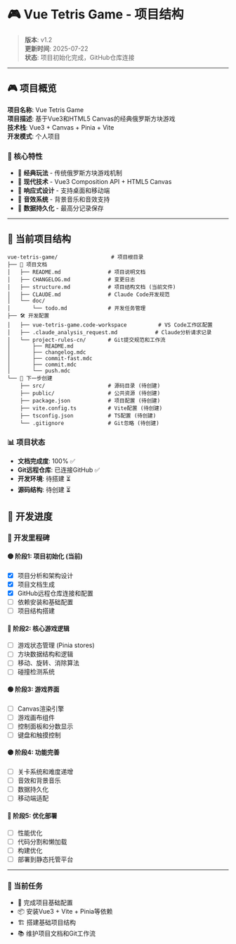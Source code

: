 # 🎮 Vue Tetris Game - 项目结构

> **版本**: v1.2  
> **更新时间**: 2025-07-22  
> **状态**: 项目初始化完成，GitHub仓库连接

---

## 🎮 项目概览

**项目名称**: Vue Tetris Game  
**项目描述**: 基于Vue3和HTML5 Canvas的经典俄罗斯方块游戏  
**技术栈**: Vue3 + Canvas + Pinia + Vite  
**开发模式**: 个人项目

### 🎯 核心特性
- 🧩 **经典玩法** - 传统俄罗斯方块游戏机制
- 🎨 **现代技术** - Vue3 Composition API + HTML5 Canvas
- 📱 **响应式设计** - 支持桌面和移动端
- 🎵 **音效系统** - 背景音乐和音效支持
- 💾 **数据持久化** - 最高分记录保存

---

## 📁 当前项目结构

```
vue-tetris-game/                 # 项目根目录
├── 📝 项目文档
│   ├── README.md               # 项目说明文档
│   ├── CHANGELOG.md            # 变更日志
│   ├── structure.md            # 项目结构文档 (当前文件)
│   ├── CLAUDE.md               # Claude Code开发规范
│   └── doc/
│       └── todo.md             # 开发任务管理
├── 🛠️ 开发配置
│   ├── vue-tetris-game.code-workspace          # VS Code工作区配置
│   ├── .claude_analysis_request.md            # Claude分析请求记录
│   └── project-rules-cn/       # Git提交规范和工作流
│       ├── README.md
│       ├── changelog.mdc
│       ├── commit-fast.mdc
│       ├── commit.mdc
│       └── push.mdc
└── 🚀 下一步创建
    ├── src/                    # 源码目录 (待创建)
    ├── public/                 # 公共资源 (待创建)
    ├── package.json            # 项目配置 (待创建)
    ├── vite.config.ts          # Vite配置 (待创建)
    ├── tsconfig.json           # TS配置 (待创建)
    └── .gitignore              # Git忽略 (待创建)
```

### 📊 项目状态
- **文档完成度**: 100% ✅
- **Git远程仓库**: 已连接GitHub ✅
- **开发环境**: 待搭建 ⏳
- **源码结构**: 待创建 ⏳

## 🚀 开发进度

### 📅 开发里程碑

#### 🟡 阶段1: 项目初始化 (当前)
- [x] 项目分析和架构设计
- [x] 项目文档生成
- [x] GitHub远程仓库连接和配置
- [ ] 依赖安装和基础配置
- [ ] 项目结构搭建

#### 🔵 阶段2: 核心游戏逻辑
- [ ] 游戏状态管理 (Pinia stores)
- [ ] 方块数据结构和逻辑
- [ ] 移动、旋转、消除算法
- [ ] 碰撞检测系统

#### 🟢 阶段3: 游戏界面
- [ ] Canvas渲染引擎
- [ ] 游戏画布组件
- [ ] 控制面板和分数显示
- [ ] 键盘和触摸控制

#### 🟣 阶段4: 功能完善
- [ ] 关卡系统和难度递增
- [ ] 音效和背景音乐
- [ ] 数据持久化
- [ ] 移动端适配

#### 🔴 阶段5: 优化部署
- [ ] 性能优化
- [ ] 代码分割和懒加载
- [ ] 构建优化
- [ ] 部署到静态托管平台

---

### 🎯 当前任务
- 🔧 完成项目基础配置
- 📦 安装Vue3 + Vite + Pinia等依赖
- 🏗️ 搭建基础项目结构
- 📚 维护项目文档和Git工作流